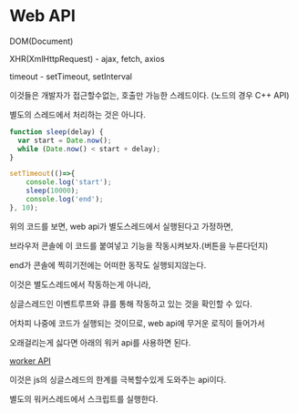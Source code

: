 # Web API

DOM\(Document\)

XHR\(XmlHttpRequest\) - ajax, fetch, axios

timeout - setTimeout, setInterval

이것들은 개발자가 접근할수없는, 호출만 가능한 스레드이다. \(노드의 경우 C++ API\)

별도의 스레드에서 처리하는 것은 아니다.

```javascript
function sleep(delay) {
  var start = Date.now();
  while (Date.now() < start + delay);
}

setTimeout(()=>{
    console.log('start');
    sleep(10000);
    console.log('end');
}, 10);
```

위의 코드를 보면, web api가 별도스레드에서 실행된다고 가정하면,

브라우저 콘솔에 이 코드를 붙여넣고 기능을 작동시켜보자.\(버튼을 누른다던지\)

end가 콘솔에 찍히기전에는 어떠한 동작도 실행되지않는다.

이것은 별도스레드에서 작동하는게 아니라,

싱글스레드인 이벤트루프와 큐를 통해 작동하고 있는 것을 확인할 수 있다.

어차피 나중에 코드가 실행되는 것이므로, web api에 무거운 로직이 들어가서

오래걸리는게 싫다면 아래의 워커 api를 사용하면 된다.

[worker API](worker-api.md)

이것은 js의 싱글스레드의 한계를 극복할수있게 도와주는 api이다.

별도의 워커스레드에서 스크립트를 실행한다.

